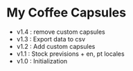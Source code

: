My Coffee Capsules
=============

* v1.4 : remove custom capsules
* v1.3 : Export data to csv
* v1.2 : Add custom capsules
* v1.1 : Stock previsions + en, pt locales
* v1.0 : Initialization